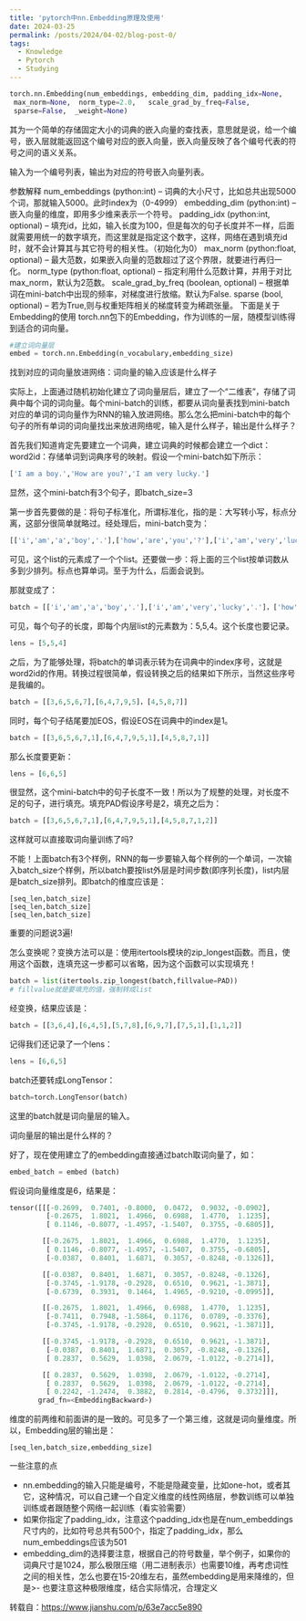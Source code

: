```yaml
---
title: 'pytorch中nn.Embedding原理及使用'
date: 2024-03-25
permalink: /posts/2024/04-02/blog-post-0/
tags:
  - Knowledge
  - Pytorch
  - Studying
---
```


```python
torch.nn.Embedding(num_embeddings, embedding_dim, padding_idx=None,
 max_norm=None,  norm_type=2.0,   scale_grad_by_freq=False, 
 sparse=False,  _weight=None)
```
其为一个简单的存储固定大小的词典的嵌入向量的查找表，意思就是说，给一个编号，嵌入层就能返回这个编号对应的嵌入向量，嵌入向量反映了各个编号代表的符号之间的语义关系。

输入为一个编号列表，输出为对应的符号嵌入向量列表。

参数解释
num_embeddings (python:int) – 词典的大小尺寸，比如总共出现5000个词，那就输入5000。此时index为（0-4999）
embedding_dim (python:int) – 嵌入向量的维度，即用多少维来表示一个符号。
padding_idx (python:int, optional) – 填充id，比如，输入长度为100，但是每次的句子长度并不一样，后面就需要用统一的数字填充，而这里就是指定这个数字，这样，网络在遇到填充id时，就不会计算其与其它符号的相关性。（初始化为0）
max_norm (python:float, optional) – 最大范数，如果嵌入向量的范数超过了这个界限，就要进行再归一化。
norm_type (python:float, optional) – 指定利用什么范数计算，并用于对比max_norm，默认为2范数。
scale_grad_by_freq (boolean, optional) – 根据单词在mini-batch中出现的频率，对梯度进行放缩。默认为False.
sparse (bool, optional) – 若为True,则与权重矩阵相关的梯度转变为稀疏张量。
下面是关于Embedding的使用
torch.nn包下的Embedding，作为训练的一层，随模型训练得到适合的词向量。

```python
#建立词向量层
embed = torch.nn.Embedding(n_vocabulary,embedding_size)
```
找到对应的词向量放进网络：词向量的输入应该是什么样子

实际上，上面通过随机初始化建立了词向量层后，建立了一个“二维表”，存储了词典中每个词的词向量。每个mini-batch的训练，都要从词向量表找到mini-batch对应的单词的词向量作为RNN的输入放进网络。那么怎么把mini-batch中的每个句子的所有单词的词向量找出来放进网络呢，输入是什么样子，输出是什么样子？

首先我们知道肯定先要建立一个词典，建立词典的时候都会建立一个dict：word2id：存储单词到词典序号的映射。假设一个mini-batch如下所示：
```python
['I am a boy.','How are you?','I am very lucky.']
```
显然，这个mini-batch有3个句子，即batch_size=3

第一步首先要做的是：将句子标准化，所谓标准化，指的是：大写转小写，标点分离，这部分很简单就略过。经处理后，mini-batch变为：
```python
[['i','am','a','boy','.'],['how','are','you','?'],['i','am','very','lucky','.']]
```
可见，这个list的元素成了一个个list。还要做一步：将上面的三个list按单词数从多到少排列。标点也算单词。至于为什么，后面会说到。

那就变成了：
```python
batch = [['i','am','a','boy','.'],['i','am','very','lucky','.']，['how','are','you','?']]
```
可见，每个句子的长度，即每个内层list的元素数为：5,5,4。这个长度也要记录。

```python
lens = [5,5,4]
```
之后，为了能够处理，将batch的单词表示转为在词典中的index序号，这就是word2id的作用。转换过程很简单，假设转换之后的结果如下所示，当然这些序号是我编的。

```python
batch = [[3,6,5,6,7],[6,4,7,9,5]，[4,5,8,7]]
```
同时，每个句子结尾要加EOS，假设EOS在词典中的index是1。

```python
batch = [[3,6,5,6,7,1],[6,4,7,9,5,1],[4,5,8,7,1]]
```
那么长度要更新：
```python
lens = [6,6,5]
```
很显然，这个mini-batch中的句子长度不一致！所以为了规整的处理，对长度不足的句子，进行填充。填充PAD假设序号是2，填充之后为：

```python
batch = [[3,6,5,6,7,1],[6,4,7,9,5,1],[4,5,8,7,1,2]]
```
这样就可以直接取词向量训练了吗?

不能！上面batch有3个样例，RNN的每一步要输入每个样例的一个单词，一次输入batch_size个样例，所以batch要按list外层是时间步数(即序列长度)，list内层是batch_size排列。即batch的维度应该是：
```
[seq_len,batch_size]
[seq_len,batch_size]
[seq_len,batch_size]
```
重要的问题说3遍!

怎么变换呢？变换方法可以是：使用itertools模块的zip_longest函数。而且，使用这个函数，连填充这一步都可以省略，因为这个函数可以实现填充！

```python
batch = list(itertools.zip_longest(batch,fillvalue=PAD))
# fillvalue就是要填充的值，强制转成list
```
经变换，结果应该是：
```python
batch = [[3,6,4],[6,4,5],[5,7,8],[6,9,7],[7,5,1],[1,1,2]]
```
记得我们还记录了一个lens：
```python
lens = [6,6,5]
```
batch还要转成LongTensor：
```python
batch=torch.LongTensor(batch)
```
这里的batch就是词向量层的输入。

词向量层的输出是什么样的？

好了，现在使用建立了的embedding直接通过batch取词向量了，如：
```python
embed_batch = embed (batch)
```
假设词向量维度是6，结果是：

```python
tensor([[[-0.2699,  0.7401, -0.8000,  0.0472,  0.9032, -0.0902],
         [-0.2675,  1.8021,  1.4966,  0.6988,  1.4770,  1.1235],
         [ 0.1146, -0.8077, -1.4957, -1.5407,  0.3755, -0.6805]],

        [[-0.2675,  1.8021,  1.4966,  0.6988,  1.4770,  1.1235],
         [ 0.1146, -0.8077, -1.4957, -1.5407,  0.3755, -0.6805],
         [-0.0387,  0.8401,  1.6871,  0.3057, -0.8248, -0.1326]],

        [[-0.0387,  0.8401,  1.6871,  0.3057, -0.8248, -0.1326],
         [-0.3745, -1.9178, -0.2928,  0.6510,  0.9621, -1.3871],
         [-0.6739,  0.3931,  0.1464,  1.4965, -0.9210, -0.0995]],

        [[-0.2675,  1.8021,  1.4966,  0.6988,  1.4770,  1.1235],
         [-0.7411,  0.7948, -1.5864,  0.1176,  0.0789, -0.3376],
         [-0.3745, -1.9178, -0.2928,  0.6510,  0.9621, -1.3871]],

        [[-0.3745, -1.9178, -0.2928,  0.6510,  0.9621, -1.3871],
         [-0.0387,  0.8401,  1.6871,  0.3057, -0.8248, -0.1326],
         [ 0.2837,  0.5629,  1.0398,  2.0679, -1.0122, -0.2714]],

        [[ 0.2837,  0.5629,  1.0398,  2.0679, -1.0122, -0.2714],
         [ 0.2837,  0.5629,  1.0398,  2.0679, -1.0122, -0.2714],
         [ 0.2242, -1.2474,  0.3882,  0.2814, -0.4796,  0.3732]]],
       grad_fn=<EmbeddingBackward>)
```
维度的前两维和前面讲的是一致的。可见多了一个第三维，这就是词向量维度。所以，Embedding层的输出是：
```
[seq_len,batch_size,embedding_size]
```
一些注意的点
- nn.embedding的输入只能是编号，不能是隐藏变量，比如one-hot，或者其它，这种情况，可以自己建一个自定义维度的线性网络层，参数训练可以单独训练或者跟随整个网络一起训练（看实验需要）
- 如果你指定了padding_idx，注意这个padding_idx也是在num_embeddings尺寸内的，比如符号总共有500个，指定了padding_idx，那么num_embeddings应该为501
- embedding_dim的选择要注意，根据自己的符号数量，举个例子，如果你的词典尺寸是1024，那么极限压缩（用二进制表示）也需要10维，再考虑词性之间的相关性，怎么也要在15-20维左右，虽然embedding是用来降维的，但是>- 也要注意这种极限维度，结合实际情况，合理定义

转载自：https://www.jianshu.com/p/63e7acc5e890
